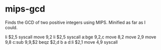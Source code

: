 mips-gcd
========

Finds the GCD of two positive integers using MIPS. Minified as far as I could.

  li $2,5
  syscall
  move $9,$2
  li $2,5
  syscall
  a:bge $9,$2,c
  move $8,$2
  move $2,$9
  move $9,$8
  c:sub $9,$9,$2
  beqz $2,d
  b a
  d:li $2,1
  move $4,$9
  syscall
